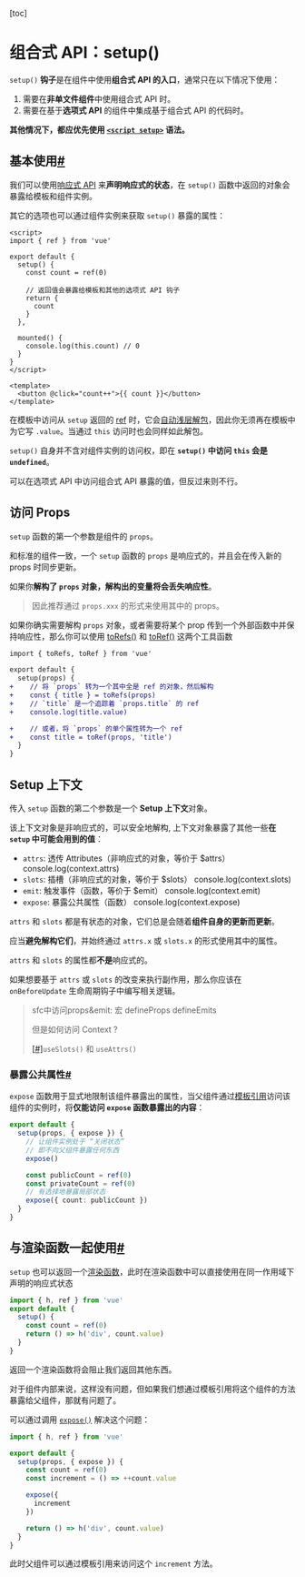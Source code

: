 [toc]

# 组合式 API：setup()

`setup()` **钩子**是在组件中使用**组合式 API 的入口**，通常只在以下情况下使用：

1. 需要在**非单文件组件**中使用组合式 API 时。
2. 需要在基于**选项式 API** 的组件中集成基于组合式 API 的代码时。

**其他情况下，都应优先使用 [`<script setup>`](https://cn.vuejs.org/api/sfc-script-setup.html) 语法。**



## 基本使用[#](https://cn.vuejs.org/api/composition-api-setup.html#basic-usage)

我们可以使用[响应式 API](https://cn.vuejs.org/api/reactivity-core.html) 来**声明响应式的状态**，在 `setup()` 函数中返回的对象会暴露给模板和组件实例。

其它的选项也可以通过组件实例来获取 `setup()` 暴露的属性：

```vue
<script>
import { ref } from 'vue'

export default {
  setup() {
    const count = ref(0)

    // 返回值会暴露给模板和其他的选项式 API 钩子
    return {
      count
    }
  },

  mounted() {
    console.log(this.count) // 0
  }
}
</script>

<template>
  <button @click="count++">{{ count }}</button>
</template>

```

在模板中访问从 `setup` 返回的 [ref](https://cn.vuejs.org/api/reactivity-core.html#ref) 时，它会[自动浅层解包](https://cn.vuejs.org/guide/essentials/reactivity-fundamentals.html#deep-reactivity)，因此你无须再在模板中为它写 `.value`。当通过 `this` 访问时也会同样如此解包。

`setup()` 自身并不含对组件实例的访问权，即在 **`setup()` 中访问 `this` 会是 `undefined`**。

可以在选项式 API 中访问组合式 API 暴露的值，但反过来则不行。



## 访问 Props

`setup` 函数的第一个参数是组件的 `props`。

和标准的组件一致，一个 `setup` 函数的 `props` 是响应式的，并且会在传入新的 props 时同步更新。

如果你**解构了 `props` 对象，解构出的变量将会丢失响应性**。

>  因此推荐通过 `props.xxx` 的形式来使用其中的 props。

如果你确实需要解构 `props` 对象，或者需要将某个 prop 传到一个外部函数中并保持响应性，那么你可以使用 [toRefs()](https://cn.vuejs.org/api/reactivity-utilities.html#torefs) 和 [toRef()](https://cn.vuejs.org/api/reactivity-utilities.html#toref) 这两个工具函数

```diff
import { toRefs, toRef } from 'vue'

export default {
  setup(props) {
+    // 将 `props` 转为一个其中全是 ref 的对象，然后解构
+    const { title } = toRefs(props)
+    // `title` 是一个追踪着 `props.title` 的 ref
+    console.log(title.value)

+    // 或者，将 `props` 的单个属性转为一个 ref
+    const title = toRef(props, 'title')
  }
}
```



## Setup 上下文

传入 `setup` 函数的第二个参数是一个 **Setup 上下文**对象。

该上下文对象是非响应式的，可以安全地解构, 上下文对象暴露了其他一些**在 `setup` 中可能会用到的值**：

- `attrs`: 透传 Attributes（非响应式的对象，等价于 $attrs）    console.log(context.attrs)     
- `slots`: 插槽（非响应式的对象，等价于 $slots）    console.log(context.slots)     
- `emit`:  触发事件（函数，等价于 $emit）    console.log(context.emit)     
- `expose`: 暴露公共属性（函数）    console.log(context.expose)

`attrs` 和 `slots` 都是有状态的对象，它们总是会随着**组件自身的更新而更新**。

应当**避免解构它们**，并始终通过 `attrs.x` 或 `slots.x` 的形式使用其中的属性。

`attrs` 和 `slots` 的属性都**不是**响应式的。

如果想要基于 `attrs` 或 `slots` 的改变来执行副作用，那么你应该在 `onBeforeUpdate` 生命周期钩子中编写相关逻辑。



> sfc中访问props&emit: 宏 defineProps defineEmits
>
> 但是如何访问 Context ? 
>
> [[#]](https://cn.vuejs.org/api/sfc-script-setup.html#useslots-useattrs)`useSlots()` 和 `useAttrs()`



### 暴露公共属性[#](https://cn.vuejs.org/api/composition-api-setup.html#exposing-public-properties)

`expose` 函数用于显式地限制该组件暴露出的属性，当父组件通过[模板引用](https://cn.vuejs.org/guide/essentials/template-refs.html#ref-on-component)访问该组件的实例时，将**仅能访问 `expose` 函数暴露出的内容**：

```ts
export default {
  setup(props, { expose }) {
    // 让组件实例处于 “关闭状态”
    // 即不向父组件暴露任何东西
    expose()

    const publicCount = ref(0)
    const privateCount = ref(0)
    // 有选择地暴露局部状态
    expose({ count: publicCount })
  }
}

```



## 与渲染函数一起使用[#](https://cn.vuejs.org/api/composition-api-setup.html#usage-with-render-functions)

`setup` 也可以返回一个[渲染函数](https://cn.vuejs.org/guide/extras/render-function.html)，此时在渲染函数中可以直接使用在同一作用域下声明的响应式状态

```ts
import { h, ref } from 'vue'
export default {
  setup() {
    const count = ref(0)
    return () => h('div', count.value)
  }
}
```

返回一个渲染函数将会阻止我们返回其他东西。

对于组件内部来说，这样没有问题，但如果我们想通过模板引用将这个组件的方法暴露给父组件，那就有问题了。

可以通过调用 [`expose()`](https://cn.vuejs.org/api/composition-api-setup.html#exposing-public-properties) 解决这个问题：

```ts
import { h, ref } from 'vue'

export default {
  setup(props, { expose }) {
    const count = ref(0)
    const increment = () => ++count.value

    expose({
      increment
    })

    return () => h('div', count.value)
  }
}
```

此时父组件可以通过模板引用来访问这个 `increment` 方法。